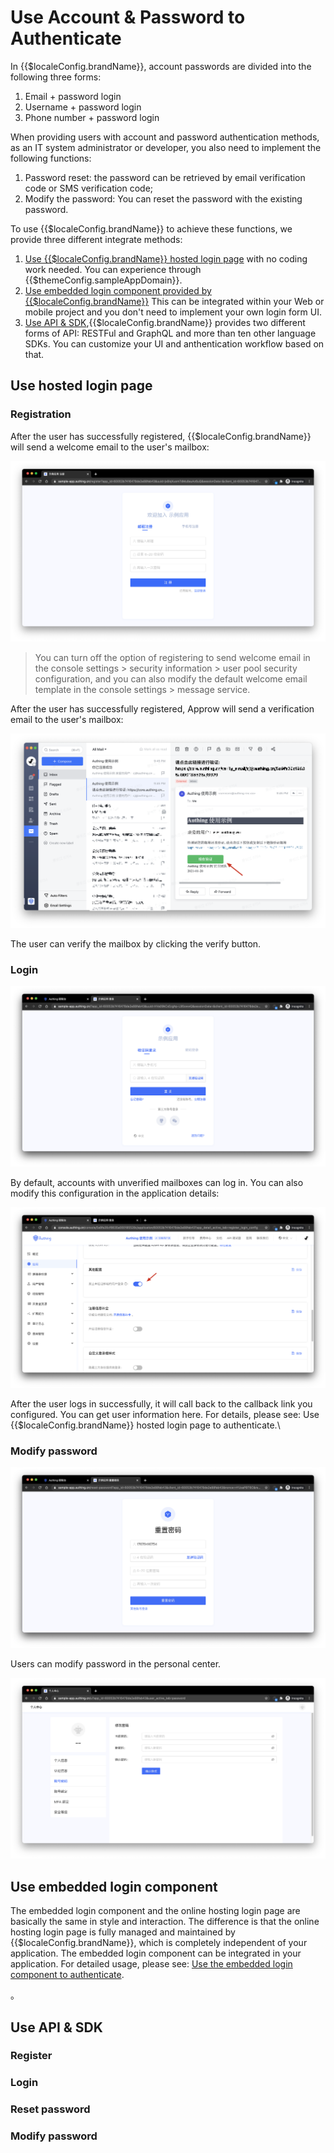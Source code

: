 # Use Account & Password to Authenticate

<LastUpdated/>

In {{$localeConfig.brandName}}, account passwords are divided into the following three forms: 
1. Email + password login 
2. Username + password login 
3. Phone number + password login

When providing users with account and password authentication methods, as an IT system administrator or developer, you also need to implement the following functions:

1. Password reset: the password can be retrieved by email verification code or SMS verification code; 
2. Modify the password: You can reset the password with the existing password.

To use {{$localeConfig.brandName}} to achieve these functions, we provide three different integrate methods:

1. [Use {{$localeConfig.brandName}} hosted login page](#Use-hosted-login-page) with no coding work needed. You can experience through {{$themeConfig.sampleAppDomain}}.
2. [Use embedded login component provided by {{$localeConfig.brandName}}](#Use-embedded-login-component) This can be integrated within your Web or mobile project and you don't need to implement your own login form UI.
3. [Use API & SDK](#Use-api-sdk),{{$localeConfig.brandName}} provides two different forms of API: RESTFul and GraphQL and more than ten other language SDKs. You can customize your UI and anthentication workflow based on that.  

## Use hosted login page

### Registration

After the user has successfully registered, {{$localeConfig.brandName}} will send a welcome email to the user's mailbox:

![](../../images/register-by-email.png)

> You can turn off the option of registering to send welcome email in the console settings > security information > user pool security configuration, and you can also modify the default welcome email template in the console settings > message service.

After the user has successfully registered, Approw will send a verification email to the user's mailbox:

![](../../images/verify-user-email.png)

The user can verify the mailbox by clicking the verify button.

### Login

![](../../images/login-page.png)

By default, accounts with unverified mailboxes can log in. You can also modify this configuration in the application details:



![](../../images/disable-unverified-email-login.png)

After the user logs in successfully, it will call back to the callback link you configured. You can get user information here. For details, please see: Use {{$localeConfig.brandName}} hosted login page to authenticate.\

### Modify password


![](../../images/forget-password.png)


Users can modify password in the personal center.



![](../../images/change-password.png)

## Use embedded login component

The embedded login component and the online hosting login page are basically the same in style and interaction. The difference is that the online hosting login page is fully managed and maintained by {{$localeConfig.brandName}}, which is completely independent of your application. The embedded login component can be integrated in your application.
For detailed usage, please see: [Use the embedded login component to authenticate]().

。

## Use API & SDK

### Register

<StackSelector snippet="register-by-email-password" selectLabel="choose language" :order="['java', 'javascript', 'python', 'csharp']"/>

### Login

<StackSelector snippet="login-by-email-password" selectLabel="choose language" :order="['java', 'javascript', 'python', 'csharp']"/>

###  Reset password

<StackSelector snippet="reset-password" selectLabel="choose language" :order="['java', 'javascript', 'python', 'csharp']"/>

### Modify password

<StackSelector snippet="update-password" selectLabel="choose language" :order="['java', 'javascript', 'python', 'csharp']"/>
